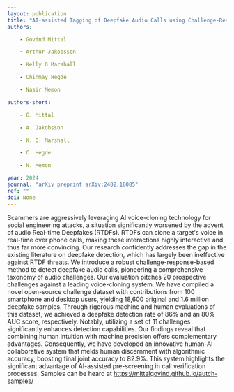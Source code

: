 ```yaml
---
layout: publication
title: "AI-assisted Tagging of Deepfake Audio Calls using Challenge-Response"
authors:

    - Govind Mittal

    - Arthur Jakobsson

    - Kelly O Marshall

    - Chinmay Hegde

    - Nasir Memon

authors-short:

    - G. Mittal

    - A. Jakobsson

    - K. O. Marshall

    - C. Hegde

    - N. Memon

year: 2024
journal: "arXiv preprint arXiv:2402.18085"
ref: ""
doi: None
---
```


Scammers are aggressively leveraging AI voice-cloning technology for social engineering attacks, a situation significantly worsened by the advent of audio Real-time Deepfakes (RTDFs). RTDFs can clone a target's voice in real-time over phone calls, making these interactions highly interactive and thus far more convincing. Our research confidently addresses the gap in the existing literature on deepfake detection, which has largely been ineffective against RTDF threats. We introduce a robust challenge-response-based method to detect deepfake audio calls, pioneering a comprehensive taxonomy of audio challenges. Our evaluation pitches 20 prospective challenges against a leading voice-cloning system. We have compiled a novel open-source challenge dataset with contributions from 100 smartphone and desktop users, yielding 18,600 original and 1.6 million deepfake samples. Through rigorous machine and human evaluations of this dataset, we achieved a deepfake detection rate of 86% and an 80% AUC score, respectively. Notably, utilizing a set of 11 challenges significantly enhances detection capabilities. Our findings reveal that combining human intuition with machine precision offers complementary advantages. Consequently, we have developed an innovative human-AI collaborative system that melds human discernment with algorithmic accuracy, boosting final joint accuracy to 82.9%. This system highlights the significant advantage of AI-assisted pre-screening in call verification processes. Samples can be heard at https://mittalgovind.github.io/autch-samples/
    